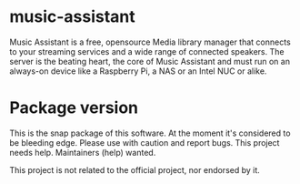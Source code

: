 # music-assistant
Music Assistant is a free, opensource Media library manager that connects to your streaming services and a wide range of connected speakers. The server is the beating heart, the core of Music Assistant and must run on an always-on device like a Raspberry Pi, a NAS or an Intel NUC or alike.

# Package version
This is the snap package of this software. At the moment it's considered to be bleeding edge. Please use with caution and report bugs. This project needs help. Maintainers (help) wanted.

This project is not related to the official project, nor endorsed by it. 